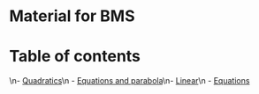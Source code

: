 # Material for BMS


# Table of contents
<!--TABLE_OF_CONTENTS_MARKER-->
\n- [Quadratics](./topics/quadratics)\n  - [Equations and parabola](./topics/quadratics/equations_and_parabola.md)\n- [Linear](./topics/linear)\n  - [Equations](./topics/linear/equations.md)

